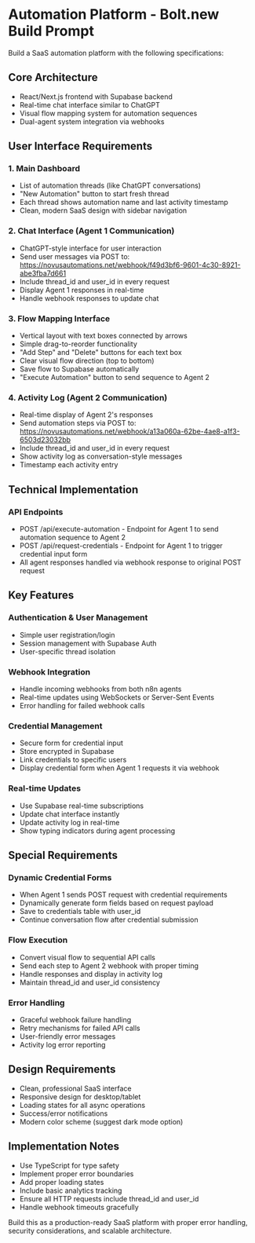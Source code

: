 # Automation Platform - Bolt.new Build Prompt

Build a SaaS automation platform with the following specifications:

## Core Architecture

- React/Next.js frontend with Supabase backend
- Real-time chat interface similar to ChatGPT
- Visual flow mapping system for automation sequences
- Dual-agent system integration via webhooks

## User Interface Requirements

### 1. Main Dashboard

- List of automation threads (like ChatGPT conversations)
- "New Automation" button to start fresh thread
- Each thread shows automation name and last activity timestamp
- Clean, modern SaaS design with sidebar navigation

### 2. Chat Interface (Agent 1 Communication)

- ChatGPT-style interface for user interaction
- Send user messages via POST to: https://novusautomations.net/webhook/f49d3bf6-9601-4c30-8921-abe3fba7d661
- Include thread_id and user_id in every request
- Display Agent 1 responses in real-time
- Handle webhook responses to update chat

### 3. Flow Mapping Interface

- Vertical layout with text boxes connected by arrows
- Simple drag-to-reorder functionality
- "Add Step" and "Delete" buttons for each text box
- Clear visual flow direction (top to bottom)
- Save flow to Supabase automatically
- "Execute Automation" button to send sequence to Agent 2

### 4. Activity Log (Agent 2 Communication)

- Real-time display of Agent 2's responses
- Send automation steps via POST to: https://novusautomations.net/webhook/a13a060a-62be-4ae8-a1f3-6503d23032bb
- Include thread_id and user_id in every request
- Show activity log as conversation-style messages
- Timestamp each activity entry

## Technical Implementation

### API Endpoints

- POST /api/execute-automation - Endpoint for Agent 1 to send automation sequence to Agent 2
- POST /api/request-credentials - Endpoint for Agent 1 to trigger credential input form
- All agent responses handled via webhook response to original POST request

## Key Features

### Authentication & User Management

- Simple user registration/login
- Session management with Supabase Auth
- User-specific thread isolation

### Webhook Integration

- Handle incoming webhooks from both n8n agents
- Real-time updates using WebSockets or Server-Sent Events
- Error handling for failed webhook calls

### Credential Management

- Secure form for credential input
- Store encrypted in Supabase
- Link credentials to specific users
- Display credential form when Agent 1 requests it via webhook

### Real-time Updates

- Use Supabase real-time subscriptions
- Update chat interface instantly
- Update activity log in real-time
- Show typing indicators during agent processing

## Special Requirements

### Dynamic Credential Forms

- When Agent 1 sends POST request with credential requirements
- Dynamically generate form fields based on request payload
- Save to credentials table with user_id
- Continue conversation flow after credential submission

### Flow Execution

- Convert visual flow to sequential API calls
- Send each step to Agent 2 webhook with proper timing
- Handle responses and display in activity log
- Maintain thread_id and user_id consistency

### Error Handling

- Graceful webhook failure handling
- Retry mechanisms for failed API calls
- User-friendly error messages
- Activity log error reporting

## Design Requirements

- Clean, professional SaaS interface
- Responsive design for desktop/tablet
- Loading states for all async operations
- Success/error notifications
- Modern color scheme (suggest dark mode option)

## Implementation Notes

- Use TypeScript for type safety
- Implement proper error boundaries
- Add proper loading states
- Include basic analytics tracking
- Ensure all HTTP requests include thread_id and user_id
- Handle webhook timeouts gracefully

Build this as a production-ready SaaS platform with proper error handling, security considerations, and scalable architecture.